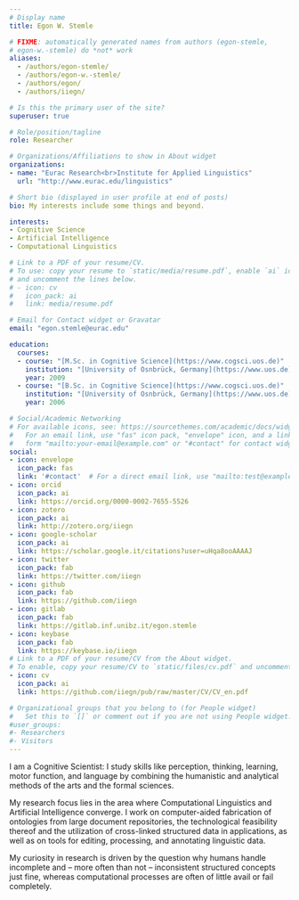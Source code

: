 ```yaml
---
# Display name
title: Egon W. Stemle

# FIXME: automatically generated names from authors (egon-stemle,
# egon-w.-stemle) do *not* work
aliases:
  - /authors/egon-stemle/
  - /authors/egon-w.-stemle/
  - /authors/egon/
  - /authors/iiegn/

# Is this the primary user of the site?
superuser: true

# Role/position/tagline
role: Researcher

# Organizations/Affiliations to show in About widget
organizations:
- name: "Eurac Research<br>Institute for Applied Linguistics"
  url: "http://www.eurac.edu/linguistics"

# Short bio (displayed in user profile at end of posts)
bio: My interests include some things and beyond.

interests:
- Cognitive Science
- Artificial Intelligence
- Computational Linguistics

# Link to a PDF of your resume/CV.
# To use: copy your resume to `static/media/resume.pdf`, enable `ai` icons in `params.toml`,
# and uncomment the lines below.
# - icon: cv
#   icon_pack: ai
#   link: media/resume.pdf

# Email for Contact widget or Gravatar
email: "egon.stemle@eurac.edu"

education:
  courses:
  - course: "[M.Sc. in Cognitive Science](https://www.cogsci.uos.de)"
    institution: "[University of Osnbrück, Germany](https://www.uos.de)"
    year: 2009
  - course: "[B.Sc. in Cognitive Science](https://www.cogsci.uos.de)"
    institution: "[University of Osnbrück, Germany](https://www.uos.de)"
    year: 2006

# Social/Academic Networking
# For available icons, see: https://sourcethemes.com/academic/docs/widgets/#icons
#   For an email link, use "fas" icon pack, "envelope" icon, and a link in the
#   form "mailto:your-email@example.com" or "#contact" for contact widget.
social:
- icon: envelope
  icon_pack: fas
  link: '#contact'  # For a direct email link, use "mailto:test@example.org".
- icon: orcid
  icon_pack: ai
  link: https://orcid.org/0000-0002-7655-5526
- icon: zotero
  icon_pack: ai
  link: http://zotero.org/iiegn
- icon: google-scholar
  icon_pack: ai
  link: https://scholar.google.it/citations?user=uHqa8ooAAAAJ
- icon: twitter
  icon_pack: fab
  link: https://twitter.com/iiegn
- icon: github
  icon_pack: fab
  link: https://github.com/iiegn
- icon: gitlab
  icon_pack: fab
  link: https://gitlab.inf.unibz.it/egon.stemle
- icon: keybase
  icon_pack: fab
  link: https://keybase.io/iiegn
# Link to a PDF of your resume/CV from the About widget.
# To enable, copy your resume/CV to `static/files/cv.pdf` and uncomment the lines below.  
- icon: cv
  icon_pack: ai
  link: https://github.com/iiegn/pub/raw/master/CV/CV_en.pdf

# Organizational groups that you belong to (for People widget)
#   Set this to `[]` or comment out if you are not using People widget.  
#user_groups:
#- Researchers
#- Visitors
---
```


I am a Cognitive Scientist: I study skills like perception, thinking, learning,
motor function, and language by combining the humanistic and analytical
methods of the arts and the formal sciences.

My research focus lies in the area where Computational Linguistics and
Artificial Intelligence converge. I work on computer-aided fabrication of
ontologies from large document repositories, the technological feasibility
thereof and the utilization of cross-linked structured data in applications, as
well as on tools for editing, processing, and annotating linguistic data.

My curiosity in research is driven by the question why humans handle incomplete
and – more often than not – inconsistent structured concepts just fine, whereas
computational processes are often of little avail or fail completely.
